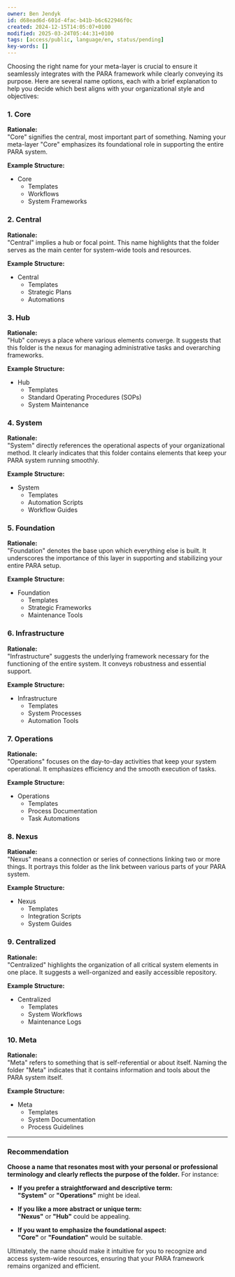```yaml
---
owner: Ben Jendyk
id: d68ead6d-601d-4fac-b41b-b6c622946f0c
created: 2024-12-15T14:05:07+0100
modified: 2025-03-24T05:44:31+0100
tags: [access/public, language/en, status/pending]
key-words: []
---
```


Choosing the right name for your meta-layer is crucial to ensure it seamlessly integrates with the PARA framework while clearly conveying its purpose. Here are several name options, each with a brief explanation to help you decide which best aligns with your organizational style and objectives:

### **1. Core**
**Rationale:**  
"Core" signifies the central, most important part of something. Naming your meta-layer "Core" emphasizes its foundational role in supporting the entire PARA system.

**Example Structure:**
- Core
  - Templates
  - Workflows
  - System Frameworks

### **2. Central**
**Rationale:**  
"Central" implies a hub or focal point. This name highlights that the folder serves as the main center for system-wide tools and resources.

**Example Structure:**
- Central
  - Templates
  - Strategic Plans
  - Automations

### **3. Hub**
**Rationale:**  
"Hub" conveys a place where various elements converge. It suggests that this folder is the nexus for managing administrative tasks and overarching frameworks.

**Example Structure:**
- Hub
  - Templates
  - Standard Operating Procedures (SOPs)
  - System Maintenance

### **4. System**
**Rationale:**  
"System" directly references the operational aspects of your organizational method. It clearly indicates that this folder contains elements that keep your PARA system running smoothly.

**Example Structure:**
- System
  - Templates
  - Automation Scripts
  - Workflow Guides

### **5. Foundation**
**Rationale:**  
"Foundation" denotes the base upon which everything else is built. It underscores the importance of this layer in supporting and stabilizing your entire PARA setup.

**Example Structure:**
- Foundation
  - Templates
  - Strategic Frameworks
  - Maintenance Tools

### **6. Infrastructure**
**Rationale:**  
"Infrastructure" suggests the underlying framework necessary for the functioning of the entire system. It conveys robustness and essential support.

**Example Structure:**
- Infrastructure
  - Templates
  - System Processes
  - Automation Tools

### **7. Operations**
**Rationale:**  
"Operations" focuses on the day-to-day activities that keep your system operational. It emphasizes efficiency and the smooth execution of tasks.

**Example Structure:**
- Operations
  - Templates
  - Process Documentation
  - Task Automations

### **8. Nexus**
**Rationale:**  
"Nexus" means a connection or series of connections linking two or more things. It portrays this folder as the link between various parts of your PARA system.

**Example Structure:**
- Nexus
  - Templates
  - Integration Scripts
  - System Guides

### **9. Centralized**
**Rationale:**  
"Centralized" highlights the organization of all critical system elements in one place. It suggests a well-organized and easily accessible repository.

**Example Structure:**
- Centralized
  - Templates
  - System Workflows
  - Maintenance Logs

### **10. Meta**
**Rationale:**  
"Meta" refers to something that is self-referential or about itself. Naming the folder "Meta" indicates that it contains information and tools about the PARA system itself.

**Example Structure:**
- Meta
  - Templates
  - System Documentation
  - Process Guidelines

---

### **Recommendation**

**Choose a name that resonates most with your personal or professional terminology and clearly reflects the purpose of the folder.** For instance:

- **If you prefer a straightforward and descriptive term:**  
  **"System"** or **"Operations"** might be ideal.

- **If you like a more abstract or unique term:**  
  **"Nexus"** or **"Hub"** could be appealing.

- **If you want to emphasize the foundational aspect:**  
  **"Core"** or **"Foundation"** would be suitable.

Ultimately, the name should make it intuitive for you to recognize and access system-wide resources, ensuring that your PARA framework remains organized and efficient.